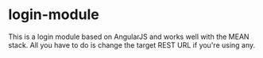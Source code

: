 # login-module
This is a login module based on AngularJS and works well with the MEAN stack. All you have to do is change the target REST URL if you're using any.
